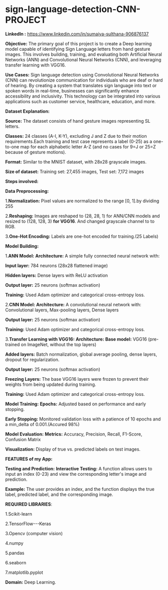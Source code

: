 # sign-language-detection-CNN-PROJECT

**LinkedIn :** https://www.linkedin.com/in/sumaiya-sulthana-906876137

**Objective:**
        The primary goal of this project is to create a Deep learning model capable of identifying Sign Language letters from hand gesture images. This involves building, training, and evaluating both Artificial Neural Networks (ANN) and Convolutional Neural Networks (CNN), and leveraging transfer learning with VGG16.

**Use Cases:**
        Sign language detection using Convolutional Neural Networks (CNN) can revolutionize communication for individuals who are deaf or hard of hearing. By creating a system that translates sign language into text or spoken words in real-time, businesses can significantly enhance accessibility and inclusivity. This technology can be integrated into various applications such as customer service, healthcare, education, and more.
        
**Dataset Explanation:**

   **Source:** The dataset consists of hand gesture images representing SL letters.
   
   **Classes:** 24 classes (A-I, K-Y), excluding J and Z due to their motion requirements.Each training and test case
     represents a label (0-25) as a one-to-one map for each alphabetic letter A-Z (and no cases for 9=J or 25=Z because of gesture 
     motions).
             
   **Format:** Similar to the MNIST dataset, with 28x28 grayscale images.
   
   **Size of dataset:** Training set: 27,455 images,
                        Test set: 7,172 images
                        
**Steps involved:**    

**Data Preprocessing:**

1.**Normalization:** Pixel values are normalized to the range [0, 1].by dividing 255

2.**Reshaping:** Images are reshaped to (28, 28, 1) for ANN/CNN models and resized to (128, 128, 3) **for VGG16**.
                And changed grayscale channel to to RGB.
               
3.**One-Hot Encoding:** Labels are one-hot encoded for training.(25 Labels)
       
**Model Building:**

  1.**ANN Model:**
**Architecture:** A simple fully connected neural network with:

**Input layer:** 784 neurons (28x28 flattened image)

**Hidden layers:** Dense layers with ReLU activation

**Output layer:** 25 neurons (softmax activation)

**Training:** Used Adam optimizer and categorical cross-entropy loss.
       
  2.**CNN Model:**
**Architecture:** A convolutional neural network with:
                  Convolutional layers,
                  Max-pooling layers,
                  Dense layers
                  
**Output layer:** 25 neurons (softmax activation)

**Training:** Used Adam optimizer and categorical cross-entropy loss.
       
 3.**Transfer Learning with VGG16:**
 **Architecture:**
 **Base model:** VGG16 (pre-trained on ImageNet, without the top layers)
 
 **Added layers:** Batch normalization, global average pooling, dense layers, dropout for regularization.
 
 **Output layer:** 25 neurons (softmax activation)
 
 **Freezing Layers:** The base VGG16 layers were frozen to prevent their weights from being updated during training.
 
 **Training:** Used Adam optimizer and categorical cross-entropy loss.
         
**Model Training:**
**Epochs:** Adjusted based on performance and early stopping.

**Early Stopping:** Monitored validation loss with a patience of 10 epochs and a min_delta of 0.001.(Accured 98%)
        
**Model Evaluation:**
**Metrics:** Accuracy, Precision, Recall, F1-Score, Confusion Matrix

**Visualization:** Display of true vs. predicted labels on test images.

**FEATURES of my App:** 

**Testing and Prediction:**
**Interactive Testing:** A function allows users to input an index (0-23) and view the corresponding letter's image and 
 prediction.
 
**Example:** The user provides an index, and the function displays the true label, predicted label, and the corresponding image.

**REQUIRED LIBRARIES**:

1.Scikit-learn

2.TensorFlow---Keras

3.Opencv (computer vision)

4.numpy

5.pandas

6.seaborn

7.matplotlib.pyplot

**Domain:** Deep Learning.

 








       
